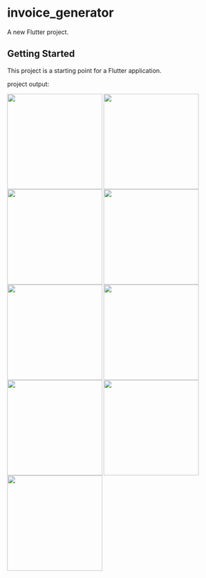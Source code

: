 # invoice_generator

A new Flutter project.

## Getting Started

This project is a starting point for a Flutter application.

project output:

  <img align= "left" src="https://github.com/shraddhagaudani/invoice_generator/assets/122030732/cf3dc5ca-ef1c-48b0-b473-9450d223d811" width="220px">
  <img align= "left" src="https://github.com/shraddhagaudani/invoice_generator/assets/122030732/796299a7-68e9-4a03-b973-264e5b33d691" width="220px">
  <img align= "left" src="https://github.com/shraddhagaudani/invoice_generator/assets/122030732/cab5f7eb-4905-4132-b2f5-7ef8471c7496" width="220px">

  <img align= "left" src="https://github.com/shraddhagaudani/invoice_generator/assets/122030732/bda3a99e-a035-461a-9573-b78832b6f08f" width="220px">
  <img align= "left" src="https://github.com/shraddhagaudani/invoice_generator/assets/122030732/a468e97b-cb8a-4291-96fe-53da8044c6d5" width="220px">
  <img align= "left" src="https://github.com/shraddhagaudani/invoice_generator/assets/122030732/93f0e7bd-dcde-417f-b879-9dfcaa7ee914" width="220px">

  <img align= "left" src="https://github.com/shraddhagaudani/invoice_generator/assets/122030732/209b25ee-6055-4725-9631-83f72a049edc" width="220px">
  <img align= "left" src="https://github.com/shraddhagaudani/invoice_generator/assets/122030732/ee0d9280-8f03-4069-a12f-afdb5b320b55" width="220px">
  <img align= "left" src="https://github.com/shraddhagaudani/invoice_generator/assets/122030732/811dc3cd-ae77-40dd-816c-7cce48afe182" width="220px">

 

